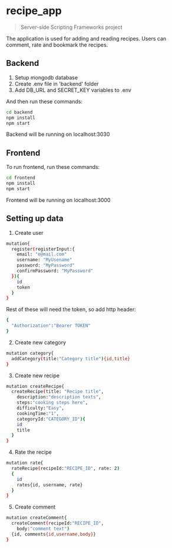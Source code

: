# recipe_app
> Server-side Scripting Frameworks project

The application is used for adding and reading recipes.
Users can comment, rate and bookmark the recipes.

## Backend

1. Setup mongodb database
2. Create .env file in 'backend' folder
3. Add DB_URL and SECRET_KEY variables to .env

And then run these commands:

```sh
cd backend
npm install
npm start
```

Backend will be running on localhost:3030

## Frontend

To run frontend, run these commands:

```sh
cd frontend
npm install
npm start
```

Frontend will be running on localhost:3000

## Setting up data

1. Create user

```sh
mutation{
  register(registerInput:{
    email: "e@mail.com"
    username: "MyUsename"
    password: "MyPassword"
    confirmPassword: "MyPassword"
  }){
    id
    token
  }
}
```

Rest of these will need the token, so add http header:
```sh
{
  "Authorization":"Bearer TOKEN"
}
```

2. Create new category

```sh
mutation category{
  addCategory(title:"Category title"){id,title}
}
```

3. Create new recipe

```sh
mutation createRecipe{
  createRecipe(title: "Recipe title",
    description:"description texts",
    steps:"cooking steps here",
    difficulty:"Easy",
    cookingTime:"1",
  	categoryId:"CATEGORY_ID"){
    id
    title
  }
}

```

4. Rate the recipe

```sh
mutation rate{
  rateRecipe(recipeId:"RECIPE_ID", rate: 2)
  {
    id
    rates{id, username, rate}
  }
}
```

5. Create comment

```sh
mutation createComment{
  createComment(recipeId:"RECIPE_ID",
    body:"comment text")
  {id, comments{id,username,body}}
}
```